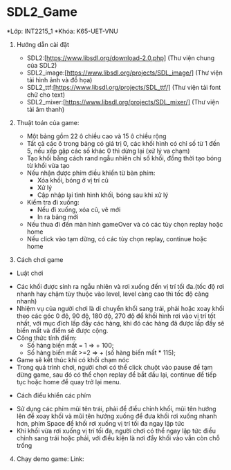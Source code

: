 # SDL2_Game
*Lớp: INT2215_1
*Khóa: K65-UET-VNU

1. Hướng dẫn cài đặt
	- SDL2:[https://www.libsdl.org/download-2.0.php] (Thư viện chung của SDL2)
	- SDL2_image:[https://www.libsdl.org/projects/SDL_image/] (Thư viện tải hình ảnh và đồ họa)
	- SDL2_ttf:[https://www.libsdl.org/projects/SDL_ttf/] (Thư viện tải font chữ cho text)
	- SDL2_mixer:[https://www.libsdl.org/projects/SDL_mixer/] (Thư viện tải âm thanh)

2. Thuật toán của game:
	- Một bảng gồm 22 ô chiều cao và 15 ô chiều rộng
	- Tất cả các ô trong bảng có giá trị 0, các khối hình có chỉ số từ 1 đến 5, nếu xếp gặp các số 
khác 0 thì dừng lại (xử lý va chạm)
	- Tạo khối bằng cách rand ngẫu nhiên chỉ số khối, đồng thời tạo bóng từ khối vừa tạo
	- Nếu nhận được phím điều khiển từ bàn phím:
		+ Xóa khối, bóng ở vị trí cũ
		+ Xử lý
		+ Cập nhập lại tình hình khối, bóng sau khi xử lý
	- Kiểm tra đi xuống:
		+ Nếu đi xuống, xóa cũ, vẽ mới
		+ In ra bảng mới
	- Nếu thua đi đến màn hình gameOver và có các tùy chọn replay hoặc home
	- Nếu click vào tạm dừng, có các tùy chọn replay, continue hoặc home

3. Cách chơi game
* Luật chơi
- Các khối được sinh ra ngẫu nhiên và rơi xuống đến vị trí tối đa.(tốc độ rơi nhanh hay chậm tùy thuộc vào level, level càng cao thì tốc độ càng nhanh)
- Nhiệm vụ của người chơi là di chuyển khối sang trái, phải hoặc xoay khối theo các góc 0 độ, 90 độ, 180 độ, 270 độ để khối hình rơi vào vị trí tốt nhất, với mục đích lấp đầy 
các hàng, khi đó các hàng đã được lấp đầy sẽ biến mất và điểm sẽ được cộng.
- Công thức tính điểm: 
 	+ Số hàng biến mất = 1 => + 100;
	+ Số hàng biến mất >=2 => + (số hàng biến mất * 115);
- Game sẽ kết thúc khi có khối chạm nóc
- Trong quá trình chơi, người chơi có thể click chuột vào pause để tạm dừng game, sau đó có thể chọn replay để bắt đầu lại, continue để tiếp tục hoặc home để quay trở lại menu.
* Cách điểu khiển các phím
- Sử dụng các phím mũi tên trái, phải để điều chỉnh khối, mũi tên hướng lên để xoay khối và mũi tên hướng xuống để đưa khối rơi xuống nhanh hơn, phím Space để khối rơi xuống vị 
trí tối đa ngay lập tức
- Khi khối vừa rơi xuống vị trí tối đa, người chơi có thể ngay lập tức điều chỉnh sang trái hoặc phải, với điều kiện là nơi đẩy khối vào vẫn còn chỗ trống
 4. Chạy demo game:
 Link: 
	
